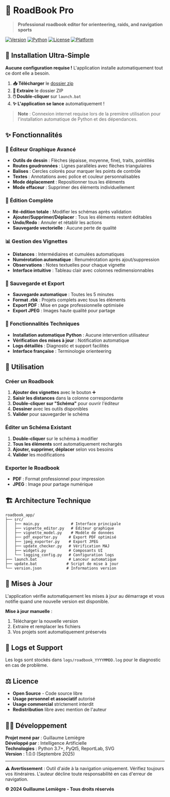 # 📍 RoadBook Pro

> **Professional roadbook editor for orienteering, raids, and navigation sports**

[![Version](https://img.shields.io/badge/version-1.0.0-blue.svg)](https://github.com/username/roadbook-pro/releases)
[![Python](https://img.shields.io/badge/python-3.7+-green.svg)](https://www.python.org/downloads/)
[![License](https://img.shields.io/badge/license-Open%20Source-orange.svg)](#license)
[![Platform](https://img.shields.io/badge/platform-Windows-lightgrey.svg)]()

## 🚀 **Installation Ultra-Simple**

**Aucune configuration requise !** L'application installe automatiquement tout ce dont elle a besoin.

1. **📥 Télécharger** le [dossier zip](https://github.com/guiguoz/RoadBook-Creator/archive/refs/heads/main.zip)
2. **📂 Extraire** le dossier ZIP
3. **🖱️ Double-cliquer** sur `launch.bat`
4. **✨ L'application se lance** automatiquement !

> **Note** : Connexion internet requise lors de la première utilisation pour l'installation automatique de Python et des dépendances.

## ✨ **Fonctionnalités**

### 🎨 **Éditeur Graphique Avancé**
- **Outils de dessin** : Flèches (épaisse, moyenne, fine), traits, pointillés
- **Routes goudronnées** : Lignes parallèles avec flèches triangulaires
- **Balises** : Cercles colorés pour marquer les points de contrôle
- **Textes** : Annotations avec police et couleur personnalisables
- **Mode déplacement** : Repositionner tous les éléments
- **Mode effaceur** : Supprimer des éléments individuellement

### 🔄 **Édition Complète**
- **Ré-édition totale** : Modifier les schémas après validation
- **Ajouter/Supprimer/Déplacer** : Tous les éléments restent éditables
- **Undo/Redo** : Annuler et rétablir les actions
- **Sauvegarde vectorielle** : Aucune perte de qualité

### 📊 **Gestion des Vignettes**
- **Distances** : Intermédiaires et cumulées automatiques
- **Numérotation automatique** : Renumérotation après ajout/suppression
- **Observations** : Notes textuelles pour chaque vignette
- **Interface intuitive** : Tableau clair avec colonnes redimensionnables

### 💾 **Sauvegarde et Export**
- **Sauvegarde automatique** : Toutes les 5 minutes
- **Format .rbk** : Projets complets avec tous les éléments
- **Export PDF** : Mise en page professionnelle optimisée
- **Export JPEG** : Images haute qualité pour partage

### 🔧 **Fonctionnalités Techniques**
- **Installation automatique Python** : Aucune intervention utilisateur
- **Vérification des mises à jour** : Notification automatique
- **Logs détaillés** : Diagnostic et support facilités
- **Interface française** : Terminologie orienteering

## 🎯 **Utilisation**

### **Créer un Roadbook**
1. **Ajouter des vignettes** avec le bouton ➕
2. **Saisir les distances** dans la colonne correspondante
3. **Double-cliquer sur "Schéma"** pour ouvrir l'éditeur
4. **Dessiner** avec les outils disponibles
5. **Valider** pour sauvegarder le schéma

### **Éditer un Schéma Existant**
1. **Double-cliquer** sur le schéma à modifier
2. **Tous les éléments** sont automatiquement rechargés
3. **Ajouter, supprimer, déplacer** selon vos besoins
4. **Valider** les modifications

### **Exporter le Roadbook**
- **PDF** : Format professionnel pour impression
- **JPEG** : Image pour partage numérique

## 🏗️ **Architecture Technique**

```
roadbook_app/
├── src/
│   ├── main.py              # Interface principale
│   ├── vignette_editor.py   # Éditeur graphique
│   ├── vignette_model.py    # Modèle de données
│   ├── pdf_exporter.py     # Export PDF optimisé
│   ├── jpeg_exporter.py    # Export JPEG
│   ├── update_checker.py   # Vérification MAJ
│   ├── widgets.py          # Composants UI
│   └── logging_config.py   # Configuration logs
├── launch.bat              # Lanceur automatique
├── update.bat             # Script de mise à jour
└── version.json           # Informations version
```

## 🔄 **Mises à Jour**

L'application vérifie automatiquement les mises à jour au démarrage et vous notifie quand une nouvelle version est disponible.

**Mise à jour manuelle** :
1. Télécharger la nouvelle version
2. Extraire et remplacer les fichiers
3. Vos projets sont automatiquement préservés

## 📝 **Logs et Support**

Les logs sont stockés dans `logs/roadbook_YYYYMMDD.log` pour le diagnostic en cas de problème.

## ⚖️ **Licence**

- **Open Source** - Code source libre
- **Usage personnel et associatif** autorisé
- **Usage commercial** strictement interdit
- **Redistribution** libre avec mention de l'auteur

## 👨‍💻 **Développement**

**Projet mené par** : Guillaume Lemiègre  
**Développé par** : Intelligence Artificielle  
**Technologies** : Python 3.7+, PyQt5, ReportLab, SVG  
**Version** : 1.0.0 (Septembre 2025)

---

**⚠️ Avertissement** : Outil d'aide à la navigation uniquement. Vérifiez toujours vos itinéraires. L'auteur décline toute responsabilité en cas d'erreur de navigation.

**© 2024 Guillaume Lemiègre - Tous droits réservés**
